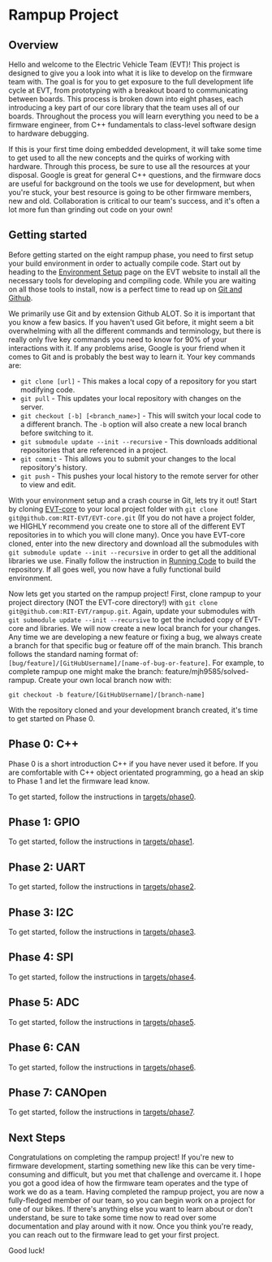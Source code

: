 # Rampup Project

## Overview

Hello and welcome to the Electric Vehicle Team (EVT)! This project is designed 
to give you a look into what it is like to develop on the firmware team with. 
The goal is for you to get exposure to the full development life cycle at EVT, 
from prototyping with a breakout board to communicating between boards. This 
process is broken down into eight phases, each introducing a key part of our 
core library that the team uses all of our boards. Throughout the process you 
will learn everything you need to be a firmware engineer, from C++ fundamentals 
to class-level software design to hardware debugging.

If this is your first time doing embedded development, it will take some time 
to get used to all the new concepts and the quirks of working with hardware. 
Through this process, be sure to use all the resources at your disposal. Google 
is great for general C++ questions, and the firmware docs are useful for 
background on the tools we use for development, but when you're stuck, your 
best resource is going to be other firmware members, new and old. Collaboration 
is critical to our team's success, and it's often a lot more fun than grinding 
out code on your own!

## Getting started

Before getting started on the eight rampup phase, you need to first setup your
build environment in order to actually compile code. Start out by heading to the
[Environment Setup](https://sites.google.com/g.rit.edu/evt-home-page/firmware-team/getting-started/environment-setup)
page on the EVT website to install all the necessary tools for developing and 
compiling code. While you are waiting on all those tools to install, now is a 
perfect time to read up on [Git and Github](https://sites.google.com/g.rit.edu/evt-home-page/firmware-team/getting-started/version-control-git-and-github).

We primarily use Git and by extension Github ALOT. So it is important that you 
know a few basics. If you haven't used Git before, it might seem a bit 
overwhelming with all the different commands and terminology, but there is 
really only five key commands you need to know for 90% of your interactions 
with it. If any problems arise, Google is your friend when it comes to Git and 
is probably the best way to learn it. Your key commands are: 
 - `git clone [url]`  - This makes a local copy of a repository for you start
                        modifying code. 
 - `git pull` - This updates your local repository with changes on the server.
 - `git checkout [-b] [<branch_name>]` - This will switch your local code to a 
                                         different branch. The `-b` option will
                                         also create a new local branch before
                                         switching to it. 
 - `git submodule update --init --recursive` - This downloads additional
                        repositories that are referenced in a project.
 - `git commit` - This allows you to submit your changes to the local
                  repository's history. 
 - `git push` - This pushes your local history to the remote server for other
                to view and edit.

With your environment setup and a crash course in Git, lets try it out! Start 
by cloning [EVT-core](https://github.com/RIT-EVT/EVT-core) to your local 
project folder with `git clone git@github.com:RIT-EVT/EVT-core.git` (If you do 
not have a project folder, we HIGHLY recommend you create one to store all of 
the different EVT repositories in to which you will clone many). Once you have 
EVT-core cloned, enter into the new directory and download all the submodules 
with `git submodule update --init --recursive` in order to get all the 
additional libraries we use. Finally follow the instruction in 
[Running Code](https://sites.google.com/g.rit.edu/evt-home-page/firmware-team/getting-started/running-code) 
to build the repository. If all goes well, you now have a fully functional 
build environment.

Now lets get you started on the rampup project! First, clone rampup to your 
project directory (NOT the EVT-core directory!) with 
`git clone git@github.com:RIT-EVT/rampup.git`. Again, update your submodules 
with `git submodule update --init --recursive` to get the included copy of 
EVT-core and libraries. We will now create a new local branch for your changes. 
Any time we are developing a new feature or fixing a bug, we always create a 
branch for that specific bug or feature off of the main branch. This branch follows the standard naming format of: 
`[bug/feature]/[GitHubUsername]/[name-of-bug-or-feature]`. For example, to 
complete rampup one might make the branch: feature/mjh9585/solved-rampup. 
Create your own local branch now with:

    git checkout -b feature/[GitHubUsername]/[branch-name]

With the repository cloned and your development branch created, it's time to get 
started on Phase 0.

## Phase 0: C++

Phase 0 is a short introduction C++ if you have never used it before. If you are comfortable with C++ object orientated programming, go a head an skip to Phase 1 and let the firmware lead know. 

To get started, follow the instructions in [targets/phase0](targets/phase0/Instructions.md).

## Phase 1: GPIO

To get started, follow the instructions in [targets/phase1](targets/phase1/Instructions.md).

## Phase 2: UART

To get started, follow the instructions in [targets/phase2](targets/phase2/Instructions.md).

## Phase 3: I2C

To get started, follow the instructions in [targets/phase3](targets/phase3/Instructions.md).

## Phase 4: SPI

To get started, follow the instructions in [targets/phase4](targets/phase4/Instructions.md).

## Phase 5: ADC

To get started, follow the instructions in [targets/phase5](targets/phase5/Instructions.md).

## Phase 6: CAN

To get started, follow the instructions in [targets/phase6](targets/phase6/Instructions.md).

## Phase 7: CANOpen

To get started, follow the instructions in [targets/phase7](targets/phase7/Instructions.md).

## Next Steps

Congratulations on completing the rampup project! If you're new to firmware
development, starting something new like this can be very time-consuming and
difficult, but you met that challenge and overcame it. I hope you got a good
idea of how the firmware team operates and the type of work we do as a team.
Having completed the rampup project, you are now a fully-fledged member of our
team, so you can begin work on a project for one of our bikes. If there's
anything else you want to learn about or don't understand, be sure to take some
time now to read over some documentation and play around with it now. Once you
think you're ready, you can reach out to the firmware lead to get your first
project.

Good luck!
